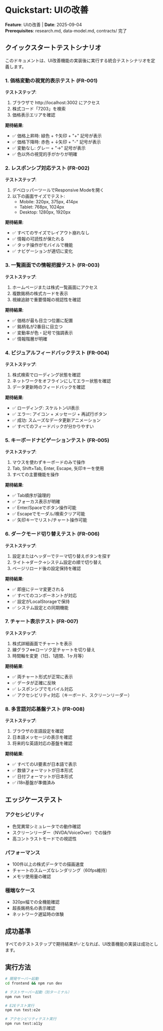 # Quickstart: UIの改善

**Feature**: UIの改善 | **Date**: 2025-09-04  
**Prerequisites**: research.md, data-model.md, contracts/ 完了

## クイックスタートテストシナリオ

このドキュメントは、UI改善機能の実装後に実行する統合テストシナリオを定義します。

### 1. 価格変動の視覚的表示テスト (FR-001)

**テストステップ**:
1. ブラウザで http://localhost:3002 にアクセス
2. 株式コード「7203」を検索
3. 価格表示エリアを確認

**期待結果**:
- ✅ 価格上昇時: 緑色 + ↑矢印 + "+" 記号が表示
- ✅ 価格下降時: 赤色 + ↓矢印 + "-" 記号が表示  
- ✅ 変動なし: グレー + "→" 記号が表示
- ✅ 色以外の視覚的手がかりが明確

### 2. レスポンシブ対応テスト (FR-002)

**テストステップ**:
1. デベロッパーツールでResponsive Modeを開く
2. 以下の画面サイズでテスト:
   - Mobile: 320px, 375px, 414px
   - Tablet: 768px, 1024px
   - Desktop: 1280px, 1920px

**期待結果**:
- ✅ すべてのサイズでレイアウト崩れなし
- ✅ 情報の可読性が保たれる
- ✅ タッチ操作がモバイルで機能
- ✅ ナビゲーションが適切に変化

### 3. 一覧画面での情報把握テスト (FR-003)

**テストステップ**:
1. ホームページまたは株式一覧画面にアクセス
2. 複数銘柄の株式カードを表示
3. 視線追跡で重要情報の視認性を確認

**期待結果**:
- ✅ 価格が最も目立つ位置に配置
- ✅ 銘柄名が2番目に目立つ
- ✅ 変動率が色・記号で強調表示
- ✅ 情報階層が明確

### 4. ビジュアルフィードバックテスト (FR-004)

**テストステップ**:
1. 株式検索でローディング状態を確認
2. ネットワークをオフラインにしてエラー状態を確認
3. データ更新時のフィードバックを確認

**期待結果**:
- ✅ ローディング: スケルトンUI表示
- ✅ エラー: アイコン + メッセージ + 再試行ボタン
- ✅ 成功: スムーズなデータ更新アニメーション
- ✅ すべてのフィードバックが分かりやすい

### 5. キーボードナビゲーションテスト (FR-005)

**テストステップ**:
1. マウスを使わずキーボードのみで操作
2. Tab, Shift+Tab, Enter, Escape, 矢印キーを使用
3. すべての主要機能を操作

**期待結果**:
- ✅ Tab順序が論理的
- ✅ フォーカス表示が明確
- ✅ Enter/Spaceでボタン操作可能
- ✅ Escapeでモーダル/検索クリア可能
- ✅ 矢印キーでリスト/チャート操作可能

### 6. ダークモード切り替えテスト (FR-006)

**テストステップ**:
1. 設定またはヘッダーでテーマ切り替えボタンを探す
2. ライト→ダーク→システム設定の順で切り替え
3. ページリロード後の設定保持を確認

**期待結果**:
- ✅ 即座にテーマ変更される
- ✅ すべてのコンポーネントが対応
- ✅ 設定がLocalStorageで保持
- ✅ システム設定との同期機能

### 7. チャート表示テスト (FR-007)

**テストステップ**:
1. 株式詳細画面でチャートを表示
2. 線グラフ⇔ローソク足チャートを切り替え
3. 時間軸を変更（1日、1週間、1ヶ月等）

**期待結果**:
- ✅ 両チャート形式が正常に表示
- ✅ データが正確に反映
- ✅ レスポンシブでモバイル対応
- ✅ アクセシビリティ対応（キーボード、スクリーンリーダー）

### 8. 多言語対応基盤テスト (FR-008)

**テストステップ**:
1. ブラウザの言語設定を確認
2. 日本語メッセージの表示を確認
3. 将来的な英語対応の基盤を確認

**期待結果**:
- ✅ すべてのUI要素が日本語で表示
- ✅ 数値フォーマットが日本形式
- ✅ 日付フォーマットが日本形式
- ✅ i18n基盤が準備済み

## エッジケーステスト

### アクセシビリティ
- 色覚異常シミュレータでの動作確認
- スクリーンリーダー（NVDA/VoiceOver）での操作
- 高コントラストモードでの視認性

### パフォーマンス
- 100件以上の株式データでの描画速度
- チャートのスムーズなレンダリング（60fps維持）
- メモリ使用量の確認

### 極端なケース
- 320px幅での全機能確認
- 超長銘柄名の表示確認
- ネットワーク遅延時の体験

## 成功基準

すべてのテストステップで期待結果が✅となれば、UI改善機能の実装は成功とします。

## 実行方法

```bash
# 開発サーバー起動
cd frontend && npm run dev

# テストサーバー起動（別ターミナル）  
npm run test

# E2Eテスト実行
npm run test:e2e

# アクセシビリティテスト実行
npm run test:a11y
```